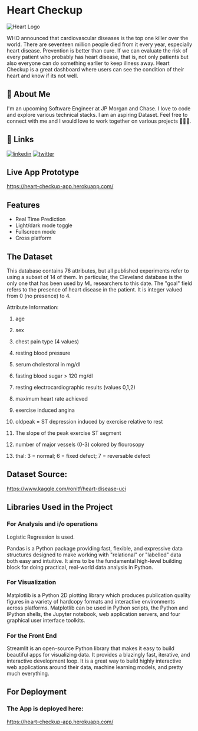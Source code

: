 # Heart Checkup

![Heart Logo](https://az712634.vo.msecnd.net/content/14b2744cf8d6418c87ffddc3f3127242/9502630827244d60a1214f250e3bbca7/f5df2a2fa8fd4071bedcc574580d366c/d885eb5cd4e14c63a13754fa8124728a/image)


WHO announced that cardiovascular diseases is the top one killer over the world. There are seventeen million people died from it every year, especially heart disease. Prevention is better than cure. If we can evaluate the risk of every patient who probably has heart disease, that is, not only patients but also everyone can do something earlier to keep illness away.
Heart Checkup is a great dashboard where users can see the condition of their heart and know if its not well.

## 🚀 About Me
I'm an upcoming Software Engineer at JP Morgan and Chase. I love to code and explore various technical stacks. I am an aspiring Dataset.
Feel free to connect with me and I would love to work together on various projects 👨🏻‍💻.

## 🔗 Links
[![linkedin](https://img.shields.io/badge/linkedin-0A66C2?style=for-the-badge&logo=linkedin&logoColor=white)](https://www.linkedin.com/in/dilreet-singh-0007/)
[![twitter](https://img.shields.io/badge/twitter-1DA1F2?style=for-the-badge&logo=twitter&logoColor=white)](https://twitter.com/dilreetsingh/)

## Live App Prototype
https://heart-checkup-app.herokuapp.com/

[comment]: <> (## Why Cruiser?)

[comment]: <> (As Tokyo Olympic Games just drew to an end, I wanted to review 120 years history of Modern Olympic Game. Modern Olympic Games are leading international sport events. The creation was inspired by the ancient Olympic Games, held in Olympia, Greece from the 8th century BC to 4th century AD. The first modern Games was held in Athens in 1896.)

## Features

- Real Time Prediction
- Light/dark mode toggle
- Fullscreen mode
- Cross platform

## The Dataset
This database contains 76 attributes, but all published experiments refer to using a subset of 14 of them. In particular, the Cleveland database is the only one that has been used by ML researchers to
this date. The "goal" field refers to the presence of heart disease in the patient. It is integer valued from 0 (no presence) to 4.

Attribute Information:

1. age

2. sex

3. chest pain type (4 values)

4. resting blood pressure

5. serum cholestoral in mg/dl

6. fasting blood sugar > 120 mg/dl

7. resting electrocardiographic results (values 0,1,2)

8. maximum heart rate achieved

9. exercise induced angina

10. oldpeak = ST depression induced by exercise relative to rest

11. The slope of the peak exercise ST segment
12. number of major vessels (0-3) colored by flourosopy
13. thal: 3 = normal; 6 = fixed defect; 7 = reversable defect

[comment]: <> (## Data Exploration)

[comment]: <> (There are two csv files under this dataset. AthleteEvents contains the detail of the athlete participating in each event. It have the height, weight, age and name of athletes, the sport and the event and the result&#40;medal won&#41;. nocRegion contains the three letters NOC name and respective regions.)

## Dataset Source: 
https://www.kaggle.com/ronitf/heart-disease-uci



[comment]: <> (## The Pipeline)

[comment]: <> (1. Extract and Clean the data from both CSV files.)

[comment]: <> (3. Create an overall medal tally with customisation for each year and each country.)

[comment]: <> (4. EDA is performed to visualise the participation of nations over time, find the most successful athletes of all time and much more.)

[comment]: <> (4. To understand the performance of countries over time and their best athletes various visualisations have been done.)

[comment]: <> (5. Use Streamlit to create a user interface that connects to the Python functions coded on the back-end. Those functions return data that is converted into charts and displayed on the application.)


## Libraries Used in the Project

### For Analysis and i/o operations
Logistic Regression is used.

Pandas is a Python package providing fast, flexible, and expressive data structures designed to make working with "relational" or "labelled" data both easy and intuitive. It aims to be the fundamental high-level building block for doing practical, real-world data analysis in Python.

### For Visualization
Matplotlib is a Python 2D plotting library which produces publication quality figures in a variety of hardcopy formats and interactive environments across platforms. Matplotlib can be used in Python scripts, the Python and IPython shells, the Jupyter notebook, web application servers, and four graphical user interface toolkits.

### For the Front End
Streamlit is an open-source Python library that makes it easy to build beautiful apps for visualizing data. It provides a blazingly fast, iterative, and interactive development loop. It is a great way to build highly interactive web applications around their data, machine learning models, and pretty much everything.


## For Deployment
### The App is deployed here:
https://heart-checkup-app.herokuapp.com/

